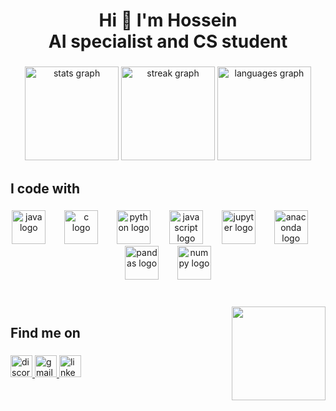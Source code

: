 <h1 align="center">Hi 👋 I'm Hossein <br>AI specialist and CS student</h1>

###

<div align="center">
  <img src="https://github-readme-stats.vercel.app/api?username=hossein-rahmati&hide_title=false&hide_rank=false&show_icons=true&include_all_commits=true&count_private=true&disable_animations=false&theme=dracula&locale=en&hide_border=false" height="150" alt="stats graph"  />
  <img src="https://streak-stats.demolab.com?user=hossein-rahmati&locale=en&mode=daily&theme=dracula&hide_border=false&border_radius=5" height="150" alt="streak graph"  />
  <img src="https://github-readme-stats.vercel.app/api/top-langs?username=hossein-rahmati&locale=en&hide_title=false&layout=compact&card_width=320&langs_count=6&theme=dracula&hide_border=false" height="150" alt="languages graph"  />
</div>

###

<h2 align="left">I code with</h2>

###

<div align="center">
  <img src="https://cdn.jsdelivr.net/gh/devicons/devicon/icons/java/java-original.svg" height="54" alt="java logo"  />
  <img width="22" />
  <img src="https://cdn.jsdelivr.net/gh/devicons/devicon/icons/c/c-original.svg" height="54" alt="c logo"  />
  <img width="22" />
  <img src="https://cdn.jsdelivr.net/gh/devicons/devicon/icons/python/python-original.svg" height="54" alt="python logo"  />
  <img width="22" />
  <img src="https://cdn.jsdelivr.net/gh/devicons/devicon/icons/javascript/javascript-original.svg" height="54" alt="javascript logo"  />
  <img width="22" />
  <img src="https://cdn.simpleicons.org/jupyter/F37626" height="54" alt="jupyter logo"  />
  <img width="22" />
  <img src="https://cdn.jsdelivr.net/gh/devicons/devicon/icons/anaconda/anaconda-original.svg" height="54" alt="anaconda logo"  />
  <img width="22" />
  <img src="https://cdn.jsdelivr.net/gh/devicons/devicon/icons/pandas/pandas-original.svg" height="54" alt="pandas logo"  />
  <img width="22" />
  <img src="https://cdn.jsdelivr.net/gh/devicons/devicon/icons/numpy/numpy-original.svg" height="54" alt="numpy logo"  />
</div>

###

<br clear="both">

<img align="right" height="150" src="https://media0.giphy.com/media/v1.Y2lkPTc5MGI3NjExbmlwZWxkaG43cmhmazg5bzlyMmVtcGF5NHdyd3BpcXQ3eHNzdmozdCZlcD12MV9pbnRlcm5hbF9naWZfYnlfaWQmY3Q9Zw/3otO6vWyx6hoRjljOM/giphy.gif"  />

###

<h2 align="left">Find me on</h2>

###

<div align="left">
  <a href="https://discordapp.com/users/rmthossein" target="_blank">
    <img src="https://img.shields.io/static/v1?message=Discord&logo=discord&label=&color=7289DA&logoColor=white&labelColor=&style=for-the-badge" height="35" alt="discord logo"  />
  </a>
  <a href="rmthossein@gmail.com" target="_blank">
    <img src="https://img.shields.io/static/v1?message=Gmail&logo=gmail&label=&color=D14836&logoColor=white&labelColor=&style=for-the-badge" height="35" alt="gmail logo"  />
  </a>
  <a href="https://www.linkedin.com/in/hosseinrahmati" target="_blank">
    <img src="https://img.shields.io/static/v1?message=LinkedIn&logo=linkedin&label=&color=0077B5&logoColor=white&labelColor=&style=for-the-badge" height="35" alt="linkedin logo"  />
  </a>
</div>

###
